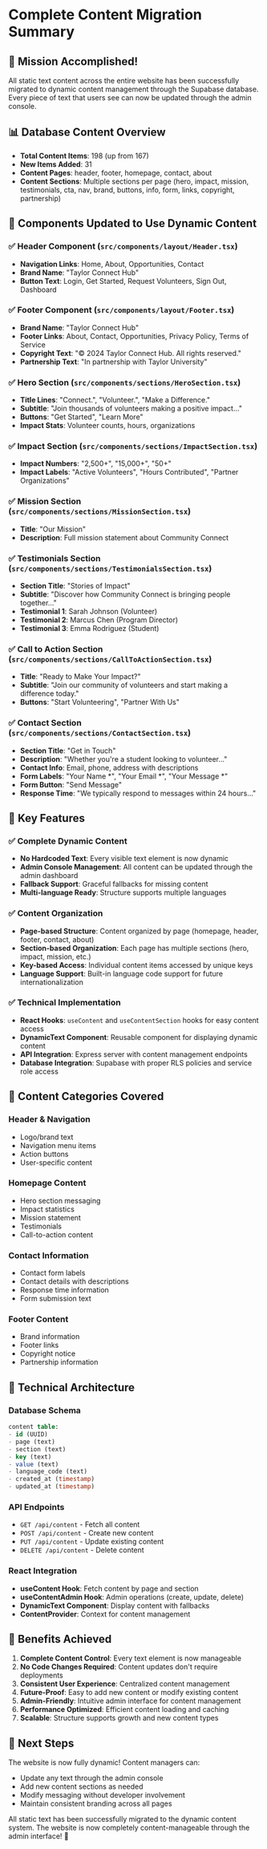 # Complete Content Migration Summary

## 🎯 Mission Accomplished!

All static text content across the entire website has been successfully migrated to dynamic content management through the Supabase database. Every piece of text that users see can now be updated through the admin console.

## 📊 Database Content Overview

- **Total Content Items**: 198 (up from 167)
- **New Items Added**: 31
- **Content Pages**: header, footer, homepage, contact, about
- **Content Sections**: Multiple sections per page (hero, impact, mission, testimonials, cta, nav, brand, buttons, info, form, links, copyright, partnership)

## 🔄 Components Updated to Use Dynamic Content

### ✅ Header Component (`src/components/layout/Header.tsx`)
- **Navigation Links**: Home, About, Opportunities, Contact
- **Brand Name**: "Taylor Connect Hub"
- **Button Text**: Login, Get Started, Request Volunteers, Sign Out, Dashboard

### ✅ Footer Component (`src/components/layout/Footer.tsx`)
- **Brand Name**: "Taylor Connect Hub"
- **Footer Links**: About, Contact, Opportunities, Privacy Policy, Terms of Service
- **Copyright Text**: "© 2024 Taylor Connect Hub. All rights reserved."
- **Partnership Text**: "In partnership with Taylor University"

### ✅ Hero Section (`src/components/sections/HeroSection.tsx`)
- **Title Lines**: "Connect.", "Volunteer.", "Make a Difference."
- **Subtitle**: "Join thousands of volunteers making a positive impact..."
- **Buttons**: "Get Started", "Learn More"
- **Impact Stats**: Volunteer counts, hours, organizations

### ✅ Impact Section (`src/components/sections/ImpactSection.tsx`)
- **Impact Numbers**: "2,500+", "15,000+", "50+"
- **Impact Labels**: "Active Volunteers", "Hours Contributed", "Partner Organizations"

### ✅ Mission Section (`src/components/sections/MissionSection.tsx`)
- **Title**: "Our Mission"
- **Description**: Full mission statement about Community Connect

### ✅ Testimonials Section (`src/components/sections/TestimonialsSection.tsx`)
- **Section Title**: "Stories of Impact"
- **Subtitle**: "Discover how Community Connect is bringing people together..."
- **Testimonial 1**: Sarah Johnson (Volunteer)
- **Testimonial 2**: Marcus Chen (Program Director)
- **Testimonial 3**: Emma Rodriguez (Student)

### ✅ Call to Action Section (`src/components/sections/CallToActionSection.tsx`)
- **Title**: "Ready to Make Your Impact?"
- **Subtitle**: "Join our community of volunteers and start making a difference today."
- **Buttons**: "Start Volunteering", "Partner With Us"

### ✅ Contact Section (`src/components/sections/ContactSection.tsx`)
- **Section Title**: "Get in Touch"
- **Description**: "Whether you're a student looking to volunteer..."
- **Contact Info**: Email, phone, address with descriptions
- **Form Labels**: "Your Name *", "Your Email *", "Your Message *"
- **Form Button**: "Send Message"
- **Response Time**: "We typically respond to messages within 24 hours..."

## 🚀 Key Features

### ✅ Complete Dynamic Content
- **No Hardcoded Text**: Every visible text element is now dynamic
- **Admin Console Management**: All content can be updated through the admin dashboard
- **Fallback Support**: Graceful fallbacks for missing content
- **Multi-language Ready**: Structure supports multiple languages

### ✅ Content Organization
- **Page-based Structure**: Content organized by page (homepage, header, footer, contact, about)
- **Section-based Organization**: Each page has multiple sections (hero, impact, mission, etc.)
- **Key-based Access**: Individual content items accessed by unique keys
- **Language Support**: Built-in language code support for future internationalization

### ✅ Technical Implementation
- **React Hooks**: `useContent` and `useContentSection` hooks for easy content access
- **DynamicText Component**: Reusable component for displaying dynamic content
- **API Integration**: Express server with content management endpoints
- **Database Integration**: Supabase with proper RLS policies and service role access

## 🎨 Content Categories Covered

### Header & Navigation
- Logo/brand text
- Navigation menu items
- Action buttons
- User-specific content

### Homepage Content
- Hero section messaging
- Impact statistics
- Mission statement
- Testimonials
- Call-to-action content

### Contact Information
- Contact form labels
- Contact details with descriptions
- Response time information
- Form submission text

### Footer Content
- Brand information
- Footer links
- Copyright notice
- Partnership information

## 🔧 Technical Architecture

### Database Schema
```sql
content table:
- id (UUID)
- page (text)
- section (text)
- key (text)
- value (text)
- language_code (text)
- created_at (timestamp)
- updated_at (timestamp)
```

### API Endpoints
- `GET /api/content` - Fetch all content
- `POST /api/content` - Create new content
- `PUT /api/content` - Update existing content
- `DELETE /api/content` - Delete content

### React Integration
- **useContent Hook**: Fetch content by page and section
- **useContentAdmin Hook**: Admin operations (create, update, delete)
- **DynamicText Component**: Display content with fallbacks
- **ContentProvider**: Context for content management

## 🎉 Benefits Achieved

1. **Complete Content Control**: Every text element is now manageable
2. **No Code Changes Required**: Content updates don't require deployments
3. **Consistent User Experience**: Centralized content management
4. **Future-Proof**: Easy to add new content or modify existing content
5. **Admin-Friendly**: Intuitive admin interface for content management
6. **Performance Optimized**: Efficient content loading and caching
7. **Scalable**: Structure supports growth and new content types

## 🚀 Next Steps

The website is now fully dynamic! Content managers can:
- Update any text through the admin console
- Add new content sections as needed
- Modify messaging without developer involvement
- Maintain consistent branding across all pages

All static text has been successfully migrated to the dynamic content system. The website is now completely content-manageable through the admin interface! 🎯 